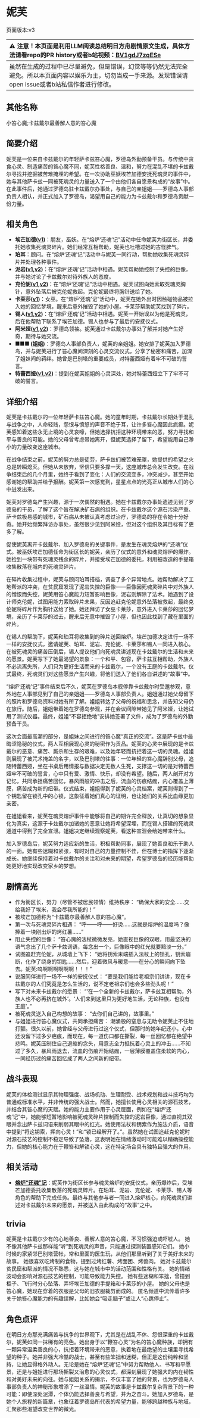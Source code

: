 # 妮芙
页面版本:v3
 

| :warning: 注意！本页面是利用LLM阅读总结明日方舟剧情原文生成，具体方法请看repo的PR history或者b站视频：[BV1gdJ7zqESe](https://www.bilibili.com/video/BV1gdJ7zqESe/)         |
|:----------------------------|
| 虽然在生成的过程中已尽量避免，但是错误，幻觉等等仍然无法完全避免。所以本页面内容以娱乐为主，切勿当成一手来源。发现错误请open issue或者b站私信作者进行修改。|



## 其他名称
小笞心魔;卡兹戴尔最善解人意的笞心魔
## 简要介绍
妮芙是一位来自卡兹戴尔的年轻萨卡兹笞心魔，罗德岛外勤预备干员。与传统中贪食心灵、制造痛苦的笞心魔不同，妮芙性格善良、温和，努力在混乱不堪的卡兹戴尔寻找并挖掘被苦难掩埋的希望。在一次协助巫妖埃芒加德安抚死魂灵的事件中，她与其他萨卡兹一同被死魂灵的力量送入了一个由他们各自愿景构成的“故事”中。在此事件后，她通过罗德岛驻卡兹戴尔办事处，与自己的亲姐姐——罗德岛人事部负责人相认，并正式加入了罗德岛，渴望用自己的能力为卡兹戴尔和罗德岛贡献一份力量。
## 相关角色
-   **埃芒加德([v1](../chars/extended_char_ai_mang_jia_de.md))**：朋友，巫妖。在“熔炉‘还魂’记”活动中任命妮芙为街区长，并委托她收集死魂灵碎片。她们经常互相帮助，妮芙也吐槽过她的古怪脾气。
-   **珀耳**：顾问。在“熔炉‘还魂’记”活动中与妮芙一同行动，帮助她收集死魂灵碎片并处理各种事件。
-   **泥岩([v1](../chars/char_311_mudrok.md),[v2](char_311_mudrok.md))**：在“熔炉‘还魂’记”活动中相遇。妮芙帮助她控制了失控的巨像，并与她讨论了卡兹戴尔对待外族人的态度。
-   **克伦妮([v1](../chars/extended_char_ke_lun_ni.md),[v2](extended_char_ke_lun_ni.md))**：在“熔炉‘还魂’记”活动中相遇。妮芙试图向她索取死魂灵胸针，意外坠落后被克伦妮救起。克伦妮最终将胸针送给了她。
-   **卡莱莎([v1](../chars/extended_char_ka_lai_sha.md))**：女巫。在“熔炉‘还魂’记”活动中，妮芙在她外出时因触碰物品被拉入她的回忆梦境，醒来后意外摧毁了她的小屋。卡莱莎帮助妮芙找到了碎片。
-   **锡人([v1](../chars/char_4151_tinman.md),[v2](char_4151_tinman.md))**：在“熔炉‘还魂’记”活动中相遇。妮芙一开始误以为他是死魂灵，后在他帮助下联系了埃芒加德。锡人也参与了最后的安抚仪式。
-   **阿米娅([v1](../chars/char_002_amiya.md),[v2](char_002_amiya.md))**：罗德岛领袖。妮芙通过卡兹戴尔办事处了解并对她产生好奇，期待与她交流。
-   **■■■ (姐姐)**：罗德岛人事部负责人，妮芙的亲姐姐。她安排了妮芙加入罗德岛，并与妮芙进行了笞心魔间深刻的心灵交流仪式，分享了秘密和痛苦，加深了姐妹间的羁绊。她曾是巴别塔的重要成员，对特蕾西娅有着牢不可破的誓言。
-   **特蕾西娅([v1](../chars/extended_char_te_lei_xi_ya.md),[v2](extended_char_te_lei_xi_ya.md))**：提到在妮芙姐姐的心灵深处，她对特蕾西娅立下了牢不可破的誓言。
## 详细介绍
妮芙是卡兹戴尔的一位年轻萨卡兹笞心魔。她的童年时期，卡兹戴尔长期处于混乱与战争之中，人命轻贱，怨恨与愤怒的声音不绝于耳，让许多笞心魔因此疯癫。妮芙感知着这些永无止境的心灵哀嚎，但她选择抗拒这种环境带来的恶，努力寻找和平与善良的可能。她的父母曾考虑带她离开，但妮芙选择了留下，希望能用自己渺小的力量改变这座城市。

在战争结束之前，妮芙的努力总是徒劳，萨卡兹们被苦难笼罩，她提供的希望之火总是转瞬熄灭。但她从未放弃，坚信只要多撑一天，这座城市总会发生改变。在战争结束后的几个月里，她终于看到了变化：人们的交流变多，冲突减少，甚至开始感谢她的帮助并给予报酬。妮芙第一次感觉到，星星点点的光亮正从城市人们的心中迸发出来。

妮芙对罗德岛产生兴趣，源于一次偶然的相遇。她在卡兹戴尔办事处遗迹见到了罗德岛的干员，了解了这个旨在解决矿石病的组织。在卡兹戴尔这个源石污染严重、萨卡兹极易感的城市，矿石病从未被认真考虑过治疗，罗德岛的存在令她十分好奇。她开始频繁拜访办事处，虽然很少见到阿米娅，但对这个组织及其目标有了更多了解。

促使妮芙离开卡兹戴尔、加入罗德岛的关键事件，是发生在魂灵熔炉的“还魂”仪式。被巫妖埃芒加德任命为街区长的妮芙，亲历了仪式的意外和魂灵熔炉的爆炸。她捡到一块带有死魂灵残余的碎片，并接受埃芒加德的委托，利用被改造的手提箱收集散落在城内的死魂灵碎片。

在碎片收集过程中，妮芙与顾问珀耳搭档，调查了多个异常地点。她帮助解决了工地帮派的冲突，在贫民窟发现了泥岩失控的巨像——巨像因死魂灵碎片中对外族人的憎恨而失控，妮芙用笞心魔能力短暂影响巨像，泥岩则解除了法术。她遇到了设计师克伦妮，试图用能力索取碎片未果，反因追赶克伦妮意外坠落被救起，最终克伦妮将碎片作为胸针送给了她。她还拜访了女巫卡莱莎，意外进入卡莱莎的回忆梦境，亲历了卡莱莎的过去，醒来后无意中摧毁了小屋，但也因此找到了藏在里面的碎片。

在锡人的帮助下，妮芙和珀耳将收集到的碎片送回熔炉。埃芒加德决定进行一场不一样的安抚仪式，邀请妮芙、珀耳、泥岩、克伦妮、卡莱莎和锡人一同进入核心。在被死魂灵的痛苦压倒后，锡人提议他们向死魂灵讲述现在卡兹戴尔的生活和未来的愿景。妮芙写下了她最渴望的景象：一个和平、包容，萨卡兹互相帮助，外族人不必流离失所，人们只为更好生活而来的卡兹戴尔，一个没有王庭的卡兹戴尔。仪式最终，死魂灵们对这些愿景产生兴趣，将他们送入了他们各自讲述的“故事”中。

“熔炉‘还魂’记”事件结束后不久，妮芙在罗德岛本舰停靠卡兹戴尔时受邀参观，意外地在人事部见到了自己的亲姐姐——罗德岛人事部负责人。姐姐通过她父母留下的照片和罗德岛资料对她有所了解。姐姐转达了父母的祝福和思念，并告知父母仍在旅行。随后，姐姐带着她在罗德岛参观，并在会议间隙带她见了阿米娅，让她试用了测试仪器。最终，姐姐“不容拒绝地”安排她签署了文件，成为了罗德岛的外勤预备干员。

这次会面最高潮的部分，是姐妹之间进行的笞心魔“真正的交流”。这是萨卡兹中最晦涩隐秘的仪式，两人互相展现心灵的秘密作为贡品。妮芙的心灵中展现的是卡兹戴尔的恶意、痛苦、厮杀和生存的艰难，以及她年轻而抗拒着这一切的灵魂。姐姐则展现了被咒术掩盖的名字，以及巴别塔的往事：一位年轻的笞心魔辞别父母，追随特蕾西娅，坐在书桌后用情报与数据决定无数人生死，支撑这一切的是对特蕾西娅牢不可破的誓言，心中只有爱、激情、快乐，却没有希望。随后，两人剖开对方记忆，共同承担痛苦回忆，暴风雨般的冲击之后，流血的伤痕结痂，内心覆盖上薄膜，痛苦成为新的纽带。仪式结束，姐姐得到了妮芙的心灵档案，妮芙则得到了一个钥匙留在锁孔中的心锁，这象征着她们真心的证明，也让她们的关系比血缘更加亲密。

在姐姐看来，妮芙在魂灵熔炉事件中能够将自己的期许完全释放，让真切的想象显化为真实，这源于卡兹戴尔加诸她的恶意让她将希望深埋，而在锡人搭建的死魂灵通道中得到了完全宣泄。姐姐决定继续观察妮芙，看这种宣泄会给她带来什么。

加入罗德岛后，妮芙努力适应新的生活，积极帮助同事，展现了她善良和乐于助人的一面。她有些迷糊和紧张，有时对自己的力量控制不佳，但在博士的指挥下逐渐成长。她继续保持着对卡兹戴尔的关注和对未来的期望，希望罗德岛的经历能帮助她更好地实现改变家乡的梦想。
## 剧情高光
*   作为街区长，努力（尽管不被居民领情）维持秩序：
    “确保大家的安全......交给我好了埃米，我会尽我所能的！”
*   被埃芒加德称为“卡兹戴尔最善解人意的笞心魔”。
*   第一次与死魂灵碎片相遇：
    “呼——呼——好烫......这就是熔炉的温度吗？像捧着一块刚出炉的烤红薯......”
*   阻止失控的巨像：
    “笞心魔的法杖微微发亮，她直视巨像的双眼，用最坚决的语气念出了几个萨卡兹词语，每念出一个，巨像眼中的红光就要黯淡一分。”
*   试图追赶克伦妮，从城墙上飞下：
    “她将钥索末端插入法杖上的锁孔，钥索崩断，化作了绕身的钥匙......然后，迎着微风与暖意——在分心的瞬间向下坠去。妮芙:呜啊啊啊啊啊啊！！！”
*   说服同伴进行一场不一样的安抚仪式：
    “要是我们能给老祖宗们讲讲，现在卡兹戴尔的人们究竟是怎么生活的，说不定老祖宗们也会多些劲头呢！”
*   写下对未来卡兹戴尔的愿景：
    “‘在一个全新的卡兹戴尔，萨卡兹互相帮助，外族人也不必再挤在城外’。‘人们来到这里只为更好地生活，无论种族，也没有王庭’。”
*   被死魂灵送入自己构想的故事：
    “去你们自己讲的，故事里。”
*   与姐姐进行笞心魔仪式，共同承担痛苦：
    潮涌般的窒息与无助令妮芙止不住地打颤。很久以前，她曾经与父母进行过这个仪式，但那时的她年纪还小，心中还没留下过多少疤痕，而现在，每一道伤口都在撕裂，每一丝回忆都在绝望中悲鸣。妮芙压制住自己退缩的念头，用意志全力抵抗着心灵上的冲击......不知过了多久，暴风雨退去，流血的伤痕开始结痂，一层薄膜覆盖住柔软的内心，一同经历过的痛苦回忆成了两人之间新的纽带。
## 战斗表现
妮芙的体检测试显示其物理强度、战场机动、生理耐受、战术规划和战斗技巧均为普通或标准水平，并非传统的强大战士。然而，她擅长使用心灵相关的源石技艺，并结合其笞心魔的天赋。她的能力主要作用于心灵层面，例如在“熔炉‘还魂’记”中，她能够短暂地影响被死魂灵碎片控制而失控的泥岩巨像，通过直视其双眼并念出萨卡兹词语来削弱其眼中的红光。她使用法杖和钥索作为施法介质，语音中提到“将这钥索，挥向心灵！”和“锁已经解开了。”。虽然她在试图追赶克伦妮时对源石技艺的控制不稳定导致了坠落，这表明她在情绪激动时可能难以精确操控能力，但她的核心能力在于鞭笞和解锁心灵，这在特定场合具有独特且强大的作用。
## 相关活动
-   **[熔炉“还魂”记](../stories/act17mini.md)**：妮芙作为街区长参与魂灵熔炉的安抚仪式，亲历爆炸后，受埃芒加德委托收集散落的死魂灵碎片。在珀耳、泥岩、克伦妮、卡莱莎、锡人等角色的帮助下完成任务。最终与其他参与者一同进入熔炉核心，向死魂灵们讲述对卡兹戴尔未来的愿景，并被送入由此构成的“故事”之中。
## trivia
妮芙是卡兹戴尔少有的心地善良、善解人意的笞心魔，不习惯强迫或吓唬人。
她不像其他萨卡兹那样能“听”到死魂灵的声音，只能通过探测装置感知它们。
她小时候的家紧邻巴别塔营帐，常和里面的医生玩，从他们那里听到了关于美好未来的故事。
她很喜欢吃烤制的食物，提到过烤红薯、烤面团、烤兽肉。
她对卡兹戴尔贫民窟和帮派的情况不熟悉，这与她在城市中的活动范围和性格有关。
她的情绪波动会影响对源石技艺的控制，可能导致能力失控。
她有些迷糊和笨拙，曾撞到柜子、飞行时分心坠落、弄坏埃芒加德的手提箱和卡莱莎的小屋。
她的父母也是笞心魔，她现在穿着的衣服是父母的旧衣服裁剪而成的。
匿名频道中流传着许多关于她笞心魔能力的有趣误解，比如她会“吸走脑子”或让人“心跳停止”。
## 角色点评
在明日方舟那充满痛苦与抗争的世界观下，尤其是在战乱不休、怨恨深重的卡兹戴尔，妮芙如同一抹稀有的亮色。她出身于以“鞭笞心灵”为名的笞心魔种族，却拥有一颗异常温柔善良的心，抗拒着环境带来的恶意，执着地在最绝望的土壤里寻找希望的种子。她并非强大冷酷的战士，甚至有些笨拙和迷糊，但正是这份纯粹和坚持，让她显得格外动人。无论是她在“熔炉‘还魂’记”中努力帮助他人、书写和平愿景，还是与姐姐进行那场撕裂又治愈的心灵仪式，都深刻展现了她强大的内在韧性和对美好未来的向往。她与姐姐关系的揭示，不仅丰富了她的背景，也为罗德岛人事部负责人的神秘形象增添了一丝温情。妮芙的故事是卡兹戴尔复杂背景下的一种可能：即使深处泥潭，个体仍能选择善良与希望，并为之奋斗。她加入罗德岛，是她个人旅程的新篇章，也象征着罗德岛所代表的希望力量，能够跨越种族与地域，汇聚那些渴望改变世界的微光。